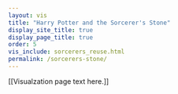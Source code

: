 ```yaml
---
layout: vis
title: "Harry Potter and the Sorcerer's Stone"
display_site_title: true
display_page_title: true
order: 5
vis_include: sorcerers_reuse.html
permalink: /sorcerers-stone/
---
```


[[Visualzation page text here.]]
